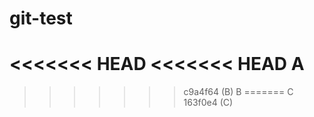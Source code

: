 # git-test

<<<<<<< HEAD
<<<<<<< HEAD
A
=======
>>>>>>> c9a4f64 (B)
B
=======
C
>>>>>>> 163f0e4 (C)
